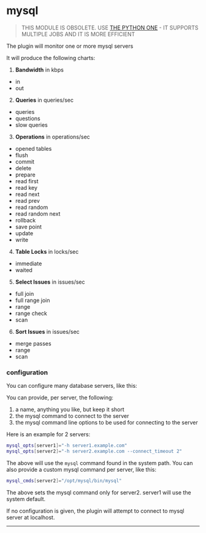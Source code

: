 # mysql

> THIS MODULE IS OBSOLETE.
> USE [THE PYTHON ONE](../../python.d.plugin/mysql) - IT SUPPORTS MULTIPLE JOBS AND IT IS MORE EFFICIENT

The plugin will monitor one or more mysql servers

It will produce the following charts:

1. **Bandwidth** in kbps
 * in
 * out

2. **Queries** in queries/sec
 * queries
 * questions
 * slow queries

3. **Operations** in operations/sec
 * opened tables
 * flush
 * commit
 * delete
 * prepare
 * read first
 * read key
 * read next
 * read prev
 * read random
 * read random next
 * rollback
 * save point
 * update
 * write

4. **Table Locks** in locks/sec
 * immediate
 * waited

5. **Select Issues** in issues/sec
 * full join
 * full range join
 * range
 * range check
 * scan

6. **Sort Issues** in issues/sec
 * merge passes
 * range
 * scan

### configuration

You can configure many database servers, like this:

You can provide, per server, the following:

1. a name, anything you like, but keep it short
2. the mysql command to connect to the server
3. the mysql command line options to be used for connecting to the server

Here is an example for 2 servers:

```sh
mysql_opts[server1]="-h server1.example.com"
mysql_opts[server2]="-h server2.example.com --connect_timeout 2"
```

The above will use the `mysql` command found in the system path.
You can also provide a custom mysql command per server, like this:

```sh
mysql_cmds[server2]="/opt/mysql/bin/mysql"
```

The above sets the mysql command only for server2. server1 will use the system default.

If no configuration is given, the plugin will attempt to connect to mysql server at localhost.


---
